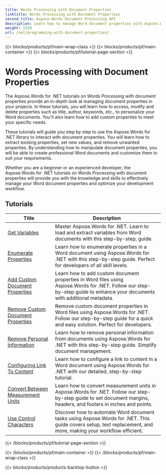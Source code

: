 ```yaml
---
title: Words Processing with Document Properties
linktitle: Words Processing with Document Properties
second_title: Aspose.Words Document Processing API
description: Learn how to manage Word document properties with Aspose.Words for .NET. The tutorials walk you through the various features such as reading and writing properties, customizing default properties.
weight: 1520
url: /net/programming-with-document-properties/
---
```


{{< blocks/products/pf/main-wrap-class >}}
{{< blocks/products/pf/main-container >}}
{{< blocks/products/pf/tutorial-page-section >}}

# Words Processing with Document Properties

The Aspose.Words for .NET tutorials on Words Processing with document properties provide an in-depth look at managing document properties in your projects. In these tutorials, you will learn how to access, modify and delete properties such as title, author, keywords, etc., to personalize your Word documents. You'll also learn how to add custom properties to meet your specific needs.

These tutorials will guide you step by step to use the Aspose.Words for .NET library to interact with document properties. You will learn how to extract existing properties, set new values, and remove unwanted properties. By understanding how to manipulate document properties, you will be able to create professional Word documents and customize them to suit your requirements.

Whether you are a beginner or an experienced developer, the Aspose.Words for .NET tutorials on Words Processing with document properties will provide you with the knowledge and skills to effectively manage your Word document properties and optimize your development workflow.

 ## Tutorials
| Title | Description |
| --- | --- |
| [Get Variables](./get-variables/) | Master Aspose.Words for .NET. Learn to load and extract variables from Word documents with this step-by-step, guide. |
| [Enumerate Properties](./enumerate-properties/) | Learn how to enumerate properties in a Word document using Aspose.Words for .NET with this step-by-step guide. Perfect for developers of all skill levels. |
| [Add Custom Document Properties](./add-custom-document-properties/) | Learn how to add custom document properties in Word files using Aspose.Words for .NET. Follow our step-by-step guide to enhance your documents with additional metadata. |
| [Remove Custom Document Properties](./remove-custom-document-properties/) | Remove custom document properties in Word files using Aspose.Words for .NET. Follow our step-by-step guide for a quick and easy solution. Perfect for developers. |
| [Remove Personal Information](./remove-personal-information/) | Learn how to remove personal information from documents using Aspose.Words for .NET with this step-by-step guide. Simplify document management. |
| [Configuring Link To Content](./configuring-link-to-content/) | Learn how to configure a link to content in a Word document using Aspose.Words for .NET with our detailed, step-by-step tutorial. |
| [Convert Between Measurement Units](./convert-between-measurement-units/) | Learn how to convert measurement units in Aspose.Words for .NET. Follow our step-by-step guide to set document margins, headers, and footers in inches and points. |
| [Use Control Characters](./use-control-characters/) | Discover how to automate Word document tasks using Aspose.Words for .NET. This guide covers setup, text replacement, and more, making your workflow efficient. |

{{< /blocks/products/pf/tutorial-page-section >}}

{{< /blocks/products/pf/main-container >}}
{{< /blocks/products/pf/main-wrap-class >}}

{{< blocks/products/products-backtop-button >}}

